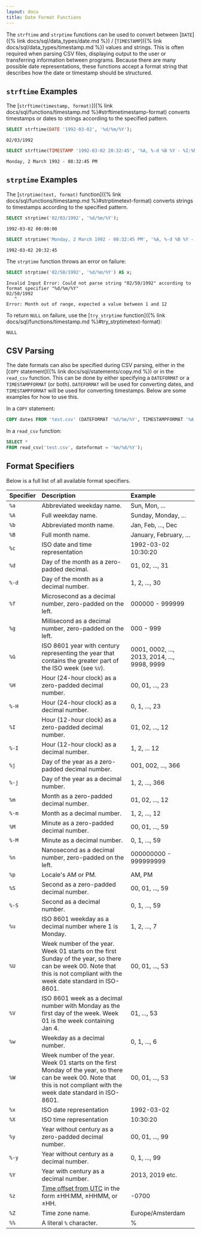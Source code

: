 ```yaml
---
layout: docu
title: Date Format Functions
---
```


The `strftime` and `strptime` functions can be used to convert between [`DATE`]({% link docs/sql/data_types/date.md %}) / [`TIMESTAMP`]({% link docs/sql/data_types/timestamp.md %}) values and strings. This is often required when parsing CSV files, displaying output to the user or transferring information between programs. Because there are many possible date representations, these functions accept a format string that describes how the date or timestamp should be structured.

## `strftime` Examples

The [`strftime(timestamp, format)`]({% link docs/sql/functions/timestamp.md %}#strftimetimestamp-format) converts timestamps or dates to strings according to the specified pattern.

```sql
SELECT strftime(DATE '1992-03-02', '%d/%m/%Y');
```

```text
02/03/1992
```

```sql
SELECT strftime(TIMESTAMP '1992-03-02 20:32:45', '%A, %-d %B %Y - %I:%M:%S %p');
```

```text
Monday, 2 March 1992 - 08:32:45 PM
```

## `strptime` Examples

The [`strptime(text, format)` function]({% link docs/sql/functions/timestamp.md %}#strptimetext-format) converts strings to timestamps according to the specified pattern.

```sql
SELECT strptime('02/03/1992', '%d/%m/%Y');
```

```text
1992-03-02 00:00:00
```

```sql
SELECT strptime('Monday, 2 March 1992 - 08:32:45 PM', '%A, %-d %B %Y - %I:%M:%S %p');
```

```text
1992-03-02 20:32:45
```

The `strptime` function throws an error on failure:

```sql
SELECT strptime('02/50/1992', '%d/%m/%Y') AS x;
```

```console
Invalid Input Error: Could not parse string "02/50/1992" according to format specifier "%d/%m/%Y"
02/50/1992
   ^
Error: Month out of range, expected a value between 1 and 12
```

To return `NULL` on failure, use the [`try_strptime` function]({% link docs/sql/functions/timestamp.md %}#try_strptimetext-format):

```text
NULL
```

## CSV Parsing

The date formats can also be specified during CSV parsing, either in the [`COPY` statement]({% link docs/sql/statements/copy.md %}) or in the `read_csv` function. This can be done by either specifying a `DATEFORMAT` or a `TIMESTAMPFORMAT` (or both). `DATEFORMAT` will be used for converting dates, and `TIMESTAMPFORMAT` will be used for converting timestamps. Below are some examples for how to use this.

In a `COPY` statement:

```sql
COPY dates FROM 'test.csv' (DATEFORMAT '%d/%m/%Y', TIMESTAMPFORMAT '%A, %-d %B %Y - %I:%M:%S %p');
```

In a `read_csv` function:

```sql
SELECT *
FROM read_csv('test.csv', dateformat = '%m/%d/%Y');
```

## Format Specifiers

Below is a full list of all available format specifiers.

<div class="narrow_table"></div>

| Specifier | Description | Example |
|:-|:------|:---|
| `%a` | Abbreviated weekday name. | Sun, Mon, ... |
| `%A` | Full weekday name. | Sunday, Monday, ... |
| `%b` | Abbreviated month name. | Jan, Feb, ..., Dec |
| `%B` | Full month name. | January, February, ... |
| `%c` | ISO date and time representation | 1992-03-02 10:30:20 |
| `%d` | Day of the month as a zero-padded decimal. | 01, 02, ..., 31 |
| `%-d` | Day of the month as a decimal number. | 1, 2, ..., 30 |
| `%f` | Microsecond as a decimal number, zero-padded on the left. | 000000 - 999999 |
| `%g` | Millisecond as a decimal number, zero-padded on the left. | 000 - 999 |
| `%G` | ISO 8601 year with century representing the year that contains the greater part of the ISO week (see `%V`). | 0001, 0002, ..., 2013, 2014, ..., 9998, 9999 |
| `%H` | Hour (24-hour clock) as a zero-padded decimal number. | 00, 01, ..., 23 |
| `%-H` | Hour (24-hour clock) as a decimal number. | 0, 1, ..., 23 |
| `%I` | Hour (12-hour clock) as a zero-padded decimal number. | 01, 02, ..., 12 |
| `%-I` | Hour (12-hour clock) as a decimal number. | 1, 2, ... 12 |
| `%j` | Day of the year as a zero-padded decimal number. | 001, 002, ..., 366 |
| `%-j` | Day of the year as a decimal number. | 1, 2, ..., 366 |
| `%m` | Month as a zero-padded decimal number. | 01, 02, ..., 12 |
| `%-m` | Month as a decimal number. | 1, 2, ..., 12 |
| `%M` | Minute as a zero-padded decimal number. | 00, 01, ..., 59 |
| `%-M` | Minute as a decimal number. | 0, 1, ..., 59 |
| `%n` | Nanosecond as a decimal number, zero-padded on the left. | 000000000 - 999999999 |
| `%p` | Locale's AM or PM. | AM, PM |
| `%S` | Second as a zero-padded decimal number. | 00, 01, ..., 59 |
| `%-S` | Second as a decimal number. | 0, 1, ..., 59 |
| `%u` | ISO 8601 weekday as a decimal number where 1 is Monday. | 1, 2, ..., 7 |
| `%U` | Week number of the year. Week 01 starts on the first Sunday of the year, so there can be week 00. Note that this is not compliant with the week date standard in ISO-8601. | 00, 01, ..., 53 |
| `%V` | ISO 8601 week as a decimal number with Monday as the first day of the week. Week 01 is the week containing Jan 4. | 01, ..., 53 |
| `%w` | Weekday as a decimal number. | 0, 1, ..., 6 |
| `%W` | Week number of the year. Week 01 starts on the first Monday of the year, so there can be week 00. Note that this is not compliant with the week date standard in ISO-8601. | 00, 01, ..., 53 |
| `%x` | ISO date representation | 1992-03-02 |
| `%X` | ISO time representation | 10:30:20 |
| `%y` | Year without century as a zero-padded decimal number. | 00, 01, ..., 99 |
| `%-y` | Year without century as a decimal number. | 0, 1, ..., 99 |
| `%Y` | Year with century as a decimal number. | 2013, 2019 etc. |
| `%z` | [Time offset from UTC](https://en.wikipedia.org/wiki/ISO_8601#Time_offsets_from_UTC) in the form ±HH:MM, ±HHMM, or ±HH. | -0700 |
| `%Z` | Time zone name. | Europe/Amsterdam  |
| `%%` | A literal `%` character. | % |
